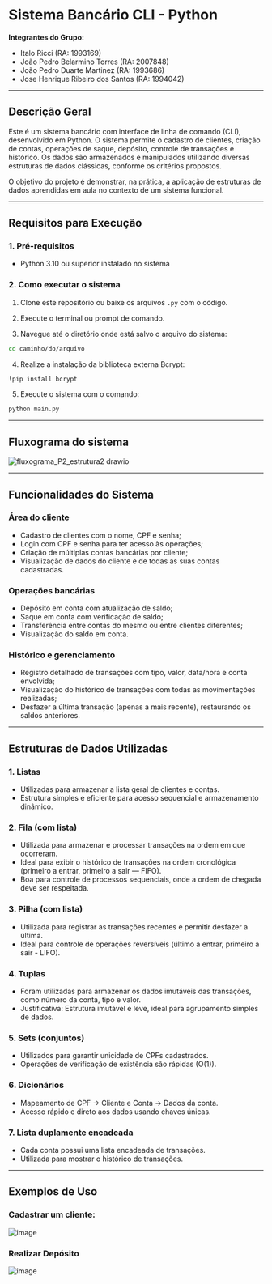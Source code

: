 # Sistema Bancário CLI - Python

**Integrantes do Grupo:**
* Italo Ricci (RA: 1993169)
* João Pedro Belarmino Torres (RA: 2007848)
* João Pedro Duarte Martinez (RA: 1993686)
* Jose Henrique Ribeiro dos Santos (RA: 1994042)

---

## Descrição Geral

Este é um sistema bancário com interface de linha de comando (CLI), desenvolvido em Python. O sistema permite o cadastro de clientes, criação de contas, operações de saque, depósito, controle de transações e histórico. Os dados são armazenados e manipulados utilizando diversas estruturas de dados clássicas, conforme os critérios propostos.

O objetivo do projeto é demonstrar, na prática, a aplicação de estruturas de dados aprendidas em aula no contexto de um sistema funcional.

---

## Requisitos para Execução

### 1. Pré-requisitos

* Python 3.10 ou superior instalado no sistema

### 2. Como executar o sistema

1. Clone este repositório ou baixe os arquivos `.py` com o código.

2. Execute o terminal ou prompt de comando.

3. Navegue até o diretório onde está salvo o arquivo do sistema:

```bash
cd caminho/do/arquivo
```
4. Realize a instalação da biblioteca externa Bcrypt:
```bash
!pip install bcrypt
```
5. Execute o sistema com o comando:

```bash
python main.py
```
---
## Fluxograma do sistema 
![fluxograma_P2_estrutura2 drawio](https://github.com/user-attachments/assets/9c87917c-0ac0-49d7-83ee-07a9f63e233b)


---

## Funcionalidades do Sistema

### Área do cliente

* Cadastro de clientes com o nome, CPF e senha;
* Login com CPF e senha  para ter acesso às operações;
* Criação de múltiplas contas bancárias por cliente;
* Visualização de dados do cliente e de todas as suas contas cadastradas.

### Operações bancárias
* Depósito em conta com atualização de saldo;
* Saque em conta com verificação de saldo;
* Transferência entre contas do mesmo ou entre clientes diferentes;
* Visualização do saldo em conta.

### Histórico e gerenciamento
* Registro detalhado de transações com tipo, valor, data/hora e conta envolvida;
* Visualização do histórico de transações com todas as movimentações realizadas;
* Desfazer a última transação (apenas a mais recente), restaurando os saldos anteriores.
  
---

## Estruturas de Dados Utilizadas

### 1. **Listas**

* Utilizadas para armazenar a lista geral de clientes e contas.
* Estrutura simples e eficiente para acesso sequencial e armazenamento dinâmico.

### 2. **Fila (com lista)**

* Utilizada para armazenar e processar transações na ordem em que ocorreram.
* Ideal para exibir o histórico de transações na ordem cronológica (primeiro a entrar, primeiro a sair — FIFO).
* Boa para controle de processos sequenciais, onde a ordem de chegada deve ser respeitada.

### 3. **Pilha (com lista)**
* Utilizada para registrar as transações recentes e permitir desfazer a última.
* Ideal para controle de operações reversíveis (último a entrar, primeiro a sair - LIFO).

### 4. **Tuplas**

* Foram utilizadas para armazenar os dados imutáveis das transações, como número da conta, tipo e valor.
* Justificativa: Estrutura imutável e leve, ideal para agrupamento simples de dados.

### 5. **Sets (conjuntos)**

* Utilizados para garantir unicidade de CPFs cadastrados.
* Operações de verificação de existência são rápidas (O(1)).

### 6. **Dicionários**

* Mapeamento de CPF → Cliente e Conta → Dados da conta.
* Acesso rápido e direto aos dados usando chaves únicas.

### 7. **Lista duplamente encadeada**

* Cada conta possui uma lista encadeada de transações.
* Utilizada para mostrar o histórico de transações.

---

## Exemplos de Uso

### Cadastrar um cliente:
![image](https://github.com/user-attachments/assets/81bd12e3-86cd-47c8-9505-980be5c80fe6)

### Realizar Depósito

![image](https://github.com/user-attachments/assets/8fea0ff7-e6c8-4eb1-837e-a5d16296f6c9)
